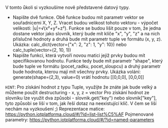 V tomto ůkoli si vyzkoušíme nově představené datový typy.

-   Napište dvě funkce. Obě funkce budou mít parametr vektor se souřadnicemi X, Y, Z. Vracet budou velikost tohoto vektoru - výpočet velikosti: |u|=√(x²+y²+z²). Funkce se budou lišit pouze v tom, že jedna dostane vektor jako slovník, který bude mít klíče "x", "y", "z" a na nich příslučné hodnoty a druhá bude mít parametr tuple ve formátu (x, y, z). Ukázka: calc_dict(vector={"x": 2, "z": 1, "y": 10}) nebo calc_tuple(vector=(2, 10, 1))
-   Napište funkci, která vytvoří novou matici jejíž prvky budou mít specifikovanou hodnotu. Funkce tedy bude mít parametr "shape", který bude tuple ve formátu (pocet_radku, pocet_sloupcu) a druhý parametr bude hodnota, kterou mají mít všechny prvky. Ukázka volání: generate(shape=(2,3), value=0) vrátí hodnotu [[0,0,0], [0,0,0]]

`HINT`:
Pro získání hodnot z typu Tuple, využijte že znáte jak bude velký a můžeme použít destructuring - x, y, z = vector
Pro získání hodnot ze slovníku lze využit dva způsobi - slovnik.get("key") nebo slovnik["key"], tyto způsobi se liší v tom, jak řeší dotaz na neexistující klíč. V čem se liší nechám na vyzkoušení ;)
Reprezentace matice: https://python.iotplatforma.cloud/#/?id=list-list%C5%AF
Pojmenované parametry: https://python.iotplatforma.cloud/#/?id=named-parameters
